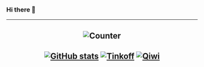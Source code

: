 ### Hi there 👋

---
<div align="center">

![Counter](https://count.getloli.com/get/@f1xc0d3?theme=rule34)
---
[![GitHub stats](https://github-readme-stats.vercel.app/api?username=f1xc0d3&count_private=true&show_icons=true&theme=dracula&border_radius=30&hide_border=true&hide_title=true)](https://github.com/anuraghazra/github-readme-stats) 
[![Tinkoff](https://user-images.githubusercontent.com/81328388/231222824-4b59900f-bcc5-4cbc-8c31-cf9d19f3a81d.svg)](https://www.tinkoff.ru/rm/goncharov.oleg82/kDMuQ42443)
[![Qiwi](https://user-images.githubusercontent.com/81328388/231222949-858b8676-8f50-478b-820b-c476700215fe.svg)](qiwi.com/n/F1XC0D3)
---
